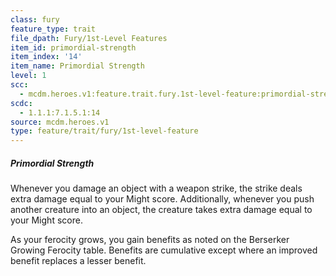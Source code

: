```yaml
---
class: fury
feature_type: trait
file_dpath: Fury/1st-Level Features
item_id: primordial-strength
item_index: '14'
item_name: Primordial Strength
level: 1
scc:
  - mcdm.heroes.v1:feature.trait.fury.1st-level-feature:primordial-strength
scdc:
  - 1.1.1:7.1.5.1:14
source: mcdm.heroes.v1
type: feature/trait/fury/1st-level-feature
---
```


##### Primordial Strength

Whenever you damage an object with a weapon strike, the strike deals extra damage equal to your Might score. Additionally, whenever you push another creature into an object, the creature takes extra damage equal to your Might score.

As your ferocity grows, you gain benefits as noted on the Berserker Growing Ferocity table. Benefits are cumulative except where an improved benefit replaces a lesser benefit.
